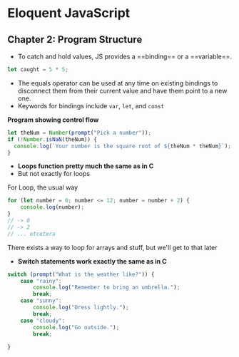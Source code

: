 # Eloquent JavaScript
## Chapter 2: Program Structure
- To catch and hold values,  JS provides a ==binding== or a ==variable==.
```javascript
let caught = 5 * 5;
```
- The equals operator can be used at any time on existing bindings to disconnect them from their current value and have them point to a new one.
- Keywords for bindings include `var`, `let`, and `const`

**Program showing control flow**
```javascript
let theNum = Number(prompt("Pick a number"));
if (!Number.isNaN(theNum)) {
  console.log(`Your number is the square root of ${theNum * theNum}`);
}
```
- __Loops function pretty much the same as in C__
- But not exactly for loops

For Loop, the usual way
```js
for (let number = 0; number <= 12; number = number + 2) {
    console.log(number);
}
// -> 0
// -> 2
// ... etcetera
```
There exists a way to loop for arrays and stuff, but we'll get to that later

- __Switch statements work exactly the same as in C__
```js
switch (prompt("What is the weather like?")) {
    case "rainy":
        console.log("Remember to bring an umbrella.");
        break;
    case "sunny":
        console.log("Dress lightly.");
        break;
    case "cloudy":
        console.log("Go outside.");
        break;
        
}
```